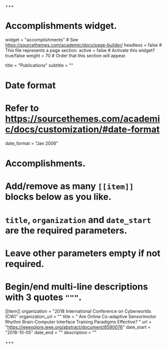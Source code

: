+++
# Accomplishments widget.
widget = "accomplishments"  # See https://sourcethemes.com/academic/docs/page-builder/
headless = false  # This file represents a page section.
active = false  # Activate this widget? true/false
weight = 70  # Order that this section will appear.

title = "Publi&shy;cations"
subtitle = ""

# Date format
#   Refer to https://sourcethemes.com/academic/docs/customization/#date-format
date_format = "Jan 2006"

# Accomplishments.
#   Add/remove as many `[[item]]` blocks below as you like.
#   `title`, `organization` and `date_start` are the required parameters.
#   Leave other parameters empty if not required.
#   Begin/end multi-line descriptions with 3 quotes `"""`.

[[item]]
  organization = "2018 International Conference on Cyberworlds (CW)"
  organization_url = ""
  title = " Are Online Co-adaptive Sensorimotor Rhythm Brain-Computer Interface Training Paradigms Effective? "
  url = "https://ieeexplore.ieee.org/abstract/document/8590076"
  date_start = "2018-10-05"
  date_end = ""
  description = ""

+++
